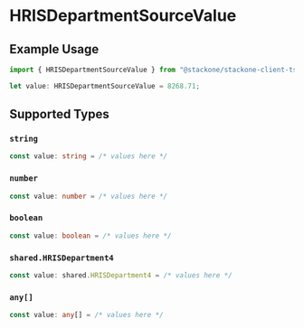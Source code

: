 # HRISDepartmentSourceValue

## Example Usage

```typescript
import { HRISDepartmentSourceValue } from "@stackone/stackone-client-ts/sdk/models/shared";

let value: HRISDepartmentSourceValue = 8268.71;
```

## Supported Types

### `string`

```typescript
const value: string = /* values here */
```

### `number`

```typescript
const value: number = /* values here */
```

### `boolean`

```typescript
const value: boolean = /* values here */
```

### `shared.HRISDepartment4`

```typescript
const value: shared.HRISDepartment4 = /* values here */
```

### `any[]`

```typescript
const value: any[] = /* values here */
```

